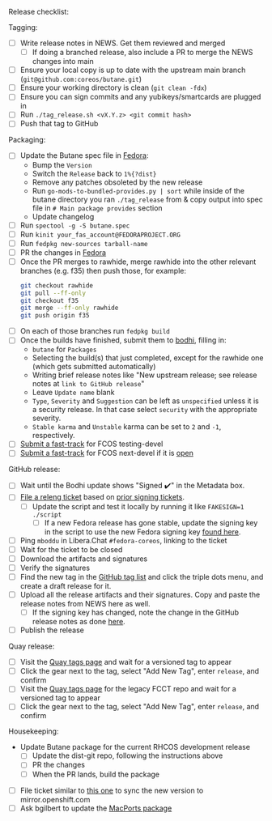Release checklist:

Tagging:
 - [ ] Write release notes in NEWS. Get them reviewed and merged
     - [ ] If doing a branched release, also include a PR to merge the NEWS changes into main
 - [ ] Ensure your local copy is up to date with the upstream main branch (`git@github.com:coreos/butane.git`)
 - [ ] Ensure your working directory is clean (`git clean -fdx`)
 - [ ] Ensure you can sign commits and any yubikeys/smartcards are plugged in
 - [ ] Run `./tag_release.sh <vX.Y.z> <git commit hash>`
 - [ ] Push that tag to GitHub

Packaging:
 - [ ] Update the Butane spec file in [Fedora](https://src.fedoraproject.org/rpms/butane):
   - Bump the `Version`
   - Switch the `Release` back to `1%{?dist}`
   - Remove any patches obsoleted by the new release
   - Run `go-mods-to-bundled-provides.py | sort` while inside of the butane directory you ran `./tag_release` from & copy output into spec file in `# Main package provides` section
   - Update changelog
 - [ ] Run `spectool -g -S butane.spec`
 - [ ] Run `kinit your_fas_account@FEDORAPROJECT.ORG`
 - [ ] Run `fedpkg new-sources tarball-name`
 - [ ] PR the changes in [Fedora](https://src.fedoraproject.org/rpms/butane)
 - [ ] Once the PR merges to rawhide, merge rawhide into the other relevant branches (e.g. f35) then push those, for example:
   ```bash
   git checkout rawhide
   git pull --ff-only
   git checkout f35
   git merge --ff-only rawhide
   git push origin f35
   ```
 - [ ] On each of those branches run `fedpkg build`
 - [ ] Once the builds have finished, submit them to [bodhi](https://bodhi.fedoraproject.org/updates/new), filling in:
   - `butane` for `Packages`
   - Selecting the build(s) that just completed, except for the rawhide one (which gets submitted automatically)
   - Writing brief release notes like "New upstream release; see release notes at `link to GitHub release`"
   - Leave `Update name` blank
   - `Type`, `Severity` and `Suggestion` can be left as `unspecified` unless it is a security release. In that case select `security` with the appropriate severity.
   - `Stable karma` and `Unstable` karma can be set to `2` and `-1`, respectively.
 - [ ] [Submit a fast-track](https://github.com/coreos/fedora-coreos-config/actions/workflows/add-override.yml) for FCOS testing-devel
 - [ ] [Submit a fast-track](https://github.com/coreos/fedora-coreos-config/actions/workflows/add-override.yml) for FCOS next-devel if it is [open](https://github.com/coreos/fedora-coreos-pipeline/blob/main/next-devel/README.md)

GitHub release:
 - [ ] Wait until the Bodhi update shows "Signed :heavy_check_mark:" in the Metadata box.
 - [ ] [File a releng ticket](https://pagure.io/releng/new_issue) based on [prior signing tickets](https://pagure.io/releng/issue/10599).
   - [ ] Update the script and test it locally by running it like `FAKESIGN=1 ./script`
     - [ ] If a new Fedora release has gone stable, update the signing key in the script to use the new Fedora signing key [found here](https://getfedora.org/security).
 - [ ] Ping `mboddu` in Libera.Chat `#fedora-coreos`, linking to the ticket
 - [ ] Wait for the ticket to be closed
 - [ ] Download the artifacts and signatures
 - [ ] Verify the signatures
 - [ ] Find the new tag in the [GitHub tag list](https://github.com/coreos/butane/tags) and click the triple dots menu, and create a draft release for it.
 - [ ] Upload all the release artifacts and their signatures. Copy and paste the release notes from NEWS here as well.
   - [ ] If the signing key has changed, note the change in the GitHub release notes as done [here](https://github.com/coreos/butane/releases/tag/v0.12.0).
 - [ ] Publish the release

Quay release:
 - [ ] Visit the [Quay tags page](https://quay.io/repository/coreos/butane?tab=tags) and wait for a versioned tag to appear
 - [ ] Click the gear next to the tag, select "Add New Tag", enter `release`, and confirm
 - [ ] Visit the [Quay tags page](https://quay.io/repository/coreos/fcct?tab=tags) for the legacy FCCT repo and wait for a versioned tag to appear
 - [ ] Click the gear next to the tag, select "Add New Tag", enter `release`, and confirm

Housekeeping:
 - Update Butane package for the current RHCOS development release
   - [ ] Update the dist-git repo, following the instructions above
   - [ ] PR the changes
   - [ ] When the PR lands, build the package
 - [ ] File ticket similar to [this one](https://issues.redhat.com/browse/ART-3711) to sync the new version to mirror.openshift.com
 - [ ] Ask bgilbert to update the [MacPorts package](https://github.com/macports/macports-ports/tree/master/sysutils/butane)
